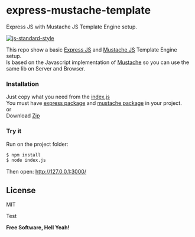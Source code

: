 # express-mustache-template

Express JS with Mustache JS Template Engine setup.

[![js-standard-style](https://img.shields.io/badge/code%20style-standard-brightgreen.svg)](http://standardjs.com/)

This repo show a basic [Express JS] and [Mustache JS] Template Engine setup.  
Is based on the Javascript implementation of [Mustache] so you can use the same lib on Server and Browser.

### Installation    

Just copy what you need from the [index.js]    
You must have [express package] and [mustache package] in your project.     
or  
Download [Zip]  

### Try it
Run on the project folder:
```sh
$ npm install
$ node index.js
```
Then open: http://127.0.0.1:3000/  

License
----

MIT

Test

**Free Software, Hell Yeah!**

   [Express JS]: <http://expressjs.com/>
   [Mustache JS]: <https://github.com/janl/mustache.js/>
   [Mustache]: <http://mustache.github.io/>
   [Zip]: <https://github.com/juliomatcom/express-mustache-template/archive/master.zip>
   [index.js]: <https://github.com/juliomatcom/express-mustache-template/blob/master/index.js>
[express package]: <https://www.npmjs.com/package/express>
[mustache package]: <https://www.npmjs.com/package/mustache>
